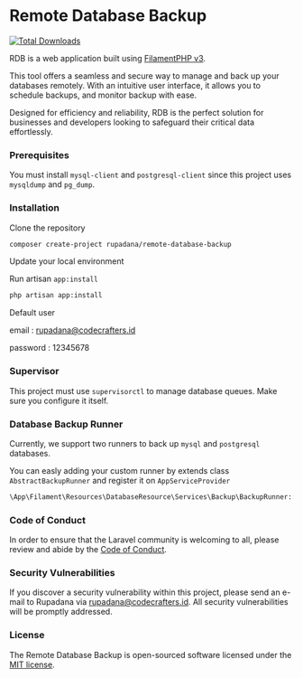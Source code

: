 # Remote Database Backup



[![Total Downloads](https://img.shields.io/packagist/dt/rupadana/remote-database-backup.svg?style=flat-square)](https://packagist.org/packages/rupadana/remote-database-backup)

RDB is a web application built using [FilamentPHP v3](https://filamentphp.com/).

This tool offers a seamless and secure way to manage and back up your databases remotely. With an intuitive user interface, it allows you to schedule backups, and monitor backup with ease.

Designed for efficiency and reliability, RDB is the perfect solution for businesses and developers looking to safeguard their critical data effortlessly.

### Prerequisites

You must install `mysql-client` and `postgresql-client` since this project uses `mysqldump` and `pg_dump`.

### Installation

Clone the repository

```bash
composer create-project rupadana/remote-database-backup
```

Update your local environment

Run artisan `app:install`

```bash
php artisan app:install
```

Default user

email : rupadana@codecrafters.id

password : 12345678

### Supervisor

This project must use `supervisorctl` to manage database queues. Make sure you configure it itself.

### Database Backup Runner

Currently, we support two runners to back up `mysql` and `postgresql` databases.

You can easly adding your custom runner by extends class `AbstractBackupRunner` and register it on `AppServiceProvider`

```php
\App\Filament\Resources\DatabaseResource\Services\Backup\BackupRunner::register(CustomBackupRunner::class);
```

### Code of Conduct

In order to ensure that the Laravel community is welcoming to all, please review and abide by the [Code of Conduct](https://laravel.com/docs/contributions#code-of-conduct).

### Security Vulnerabilities

If you discover a security vulnerability within this project, please send an e-mail to Rupadana via [rupadana@codecrafters.id](mailto:rupadana@codecrafters.id). All security vulnerabilities will be promptly addressed.

### License

The Remote Database Backup is open-sourced software licensed under the [MIT license](https://opensource.org/licenses/MIT).

